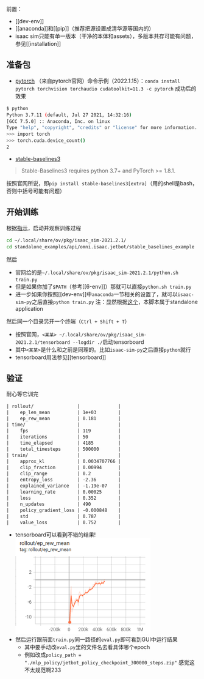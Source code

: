 前置：
- [[dev-env]]
- [[anaconda]]和[[pip]]（推荐把源设置成清华源等国内的）
- isaac sim只能有单一版本（干净的本体和assets），多版本共存可能有问题，参见[[installation]]

## 准备包
- [pytorch](https://pytorch.org/)
（来自pytorch官网）命令示例（2022.1.15）：`conda install pytorch torchvision torchaudio cudatoolkit=11.3 -c pytorch`
成功后的效果
```sh
$ python         
Python 3.7.11 (default, Jul 27 2021, 14:32:16) 
[GCC 7.5.0] :: Anaconda, Inc. on linux
Type "help", "copyright", "credits" or "license" for more information.
>>> import torch
>>> torch.cuda.device_count()
2
```
- [stable-baselines3](https://stable-baselines3.readthedocs.io/en/master/guide/install.html)
> Stable-Baselines3 requires python 3.7+ and PyTorch >= 1.8.1.

按照官网所说，即`pip install stable-baselines3[extra]`（用的shell是bash，否则中括号可能有问题）
## 开始训练
根据[指示](https://docs.omniverse.nvidia.com/app_isaacsim/app_isaacsim/tutorial_advanced_rl_stable_baselines.html)，启动并观察训练过程
```sh
cd ~/.local/share/ov/pkg/isaac_sim-2021.2.1/
cd standalone_examples/api/omni.isaac.jetbot/stable_baselines_example
```
然后
- 官网给的是`~/.local/share/ov/pkg/isaac_sim-2021.2.1/python.sh train.py`
- 但是如果你加了`$PATH`（参考[[6-env]]）那就可以直接`python.sh train.py`
- 进一步如果你按照[[dev-env]]中`anaconda`一节相关的设置了，就可以`isaac-sim-py`之后直接`python train.py`
注：显然根据[这个](https://docs.omniverse.nvidia.com/app_isaacsim/app_isaacsim/tutorial_required_workflows.html#standalone-application)，本脚本属于standalone application

然后同一个目录另开一个终端（`Ctrl + Shift + T`）
- 按照官网，`<某某> ~/.local/share/ov/pkg/isaac_sim-2021.2.1/tensorboard --logdir ./`启动tensorboard
- 其中`<某某>`是什么和之前是同理的。比如`isaac-sim-py`之后直接`python`就行
- tensorboard用法参见[[tensorboard]]
## 验证
耐心等它训完
```text
| rollout/                |              |
|    ep_len_mean          | 1e+03        |
|    ep_rew_mean          | 0.181        |
| time/                   |              |
|    fps                  | 119          |
|    iterations           | 50           |
|    time_elapsed         | 4185         |
|    total_timesteps      | 500000       |
| train/                  |              |
|    approx_kl            | 0.0034707766 |
|    clip_fraction        | 0.00994      |
|    clip_range           | 0.2          |
|    entropy_loss         | -2.36        |
|    explained_variance   | -1.19e-07    |
|    learning_rate        | 0.00025      |
|    loss                 | 0.352        |
|    n_updates            | 490          |
|    policy_gradient_loss | -0.000848    |
|    std                  | 0.787        |
|    value_loss           | 0.752        |
```
- tensorboard可以看到不错的结果!![](rl-example-tensorboard.png)
- 然后运行跟前面`train.py`同一路径的`eval.py`即可看到GUI中运行结果
  - 其中要手动改`eval.py`里的文件名去看具体哪个epoch
  - 例如改成`policy_path = "./mlp_policy/jetbot_policy_checkpoint_300000_steps.zip"`
感觉这不太规范啊233